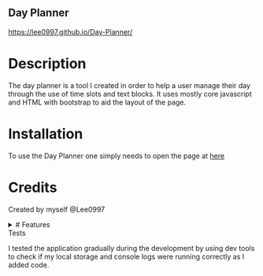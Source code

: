 ## Day Planner

https://lee0997.github.io/Day-Planner/

# Description

The day planner is a tool I created in order to help a user manage their day through the use of time slots and text blocks. It uses mostly core javascript and HTML with bootstrap to aid the layout of the page. 

# Installation

To use the Day Planner one simply needs to open the page at [here](https://lee0997.github.io/Day-Planner/) 

# Credits

Created by myself @Lee0997

<details fs=20> 
<summary>
# Features
</summary>
  Clock/ Save functionality/ clear all/ task storage/
</details
  
# Tests

I tested the application gradually during the development by using dev tools to check if my local storage and console logs were running correctly as I added code.
